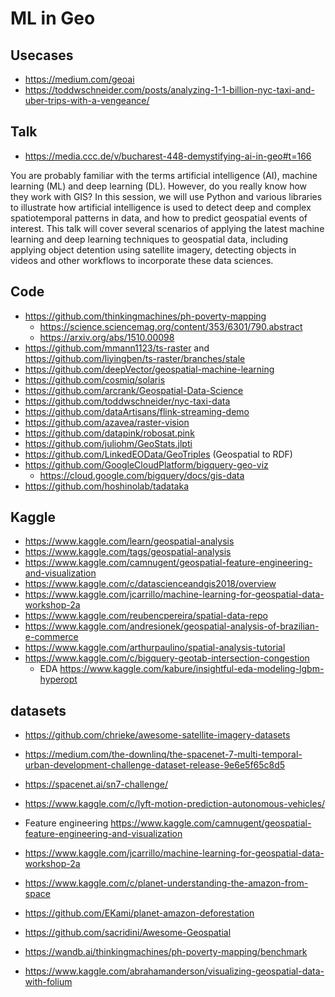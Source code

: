 # ML in Geo

## Usecases

- https://medium.com/geoai
- https://toddwschneider.com/posts/analyzing-1-1-billion-nyc-taxi-and-uber-trips-with-a-vengeance/

## Talk

- https://media.ccc.de/v/bucharest-448-demystifying-ai-in-geo#t=166

You are probably familiar with the terms artificial intelligence (AI), machine learning (ML) and deep learning (DL). However, do you really know how they work with GIS? In this session, we will use Python and various libraries to illustrate how artificial intelligence is used to detect deep and complex spatiotemporal patterns in data, and how to predict geospatial events of interest. This talk will cover several scenarios of applying the latest machine learning and deep learning techniques to geospatial data, including applying object detention using satellite imagery, detecting objects in videos and other workflows to incorporate these data sciences.



## Code

- https://github.com/thinkingmachines/ph-poverty-mapping
  - https://science.sciencemag.org/content/353/6301/790.abstract
  - https://arxiv.org/abs/1510.00098
- https://github.com/mmann1123/ts-raster and https://github.com/liyingben/ts-raster/branches/stale
- https://github.com/deepVector/geospatial-machine-learning
- https://github.com/cosmiq/solaris
- https://github.com/arcrank/Geospatial-Data-Science
- https://github.com/toddwschneider/nyc-taxi-data
- https://github.com/dataArtisans/flink-streaming-demo
- https://github.com/azavea/raster-vision
- https://github.com/datapink/robosat.pink
- https://github.com/juliohm/GeoStats.jlpti
- https://github.com/LinkedEOData/GeoTriples (Geospatial to RDF)
- https://github.com/GoogleCloudPlatform/bigquery-geo-viz
  - https://cloud.google.com/bigquery/docs/gis-data
- https://github.com/hoshinolab/tadataka

## Kaggle

- https://www.kaggle.com/learn/geospatial-analysis
- https://www.kaggle.com/tags/geospatial-analysis
- https://www.kaggle.com/camnugent/geospatial-feature-engineering-and-visualization
- https://www.kaggle.com/c/datascienceandgis2018/overview
- https://www.kaggle.com/jcarrillo/machine-learning-for-geospatial-data-workshop-2a
- https://www.kaggle.com/reubencpereira/spatial-data-repo
- https://www.kaggle.com/andresionek/geospatial-analysis-of-brazilian-e-commerce
- https://www.kaggle.com/arthurpaulino/spatial-analysis-tutorial
- https://www.kaggle.com/c/bigquery-geotab-intersection-congestion
  - EDA https://www.kaggle.com/kabure/insightful-eda-modeling-lgbm-hyperopt

## datasets

- https://github.com/chrieke/awesome-satellite-imagery-datasets
- https://medium.com/the-downlinq/the-spacenet-7-multi-temporal-urban-development-challenge-dataset-release-9e6e5f65c8d5
- https://spacenet.ai/sn7-challenge/
- https://www.kaggle.com/c/lyft-motion-prediction-autonomous-vehicles/

- Feature engineering https://www.kaggle.com/camnugent/geospatial-feature-engineering-and-visualization
- https://www.kaggle.com/jcarrillo/machine-learning-for-geospatial-data-workshop-2a
- https://www.kaggle.com/c/planet-understanding-the-amazon-from-space
- https://github.com/EKami/planet-amazon-deforestation

- https://github.com/sacridini/Awesome-Geospatial
- https://wandb.ai/thinkingmachines/ph-poverty-mapping/benchmark
- https://www.kaggle.com/abrahamanderson/visualizing-geospatial-data-with-folium